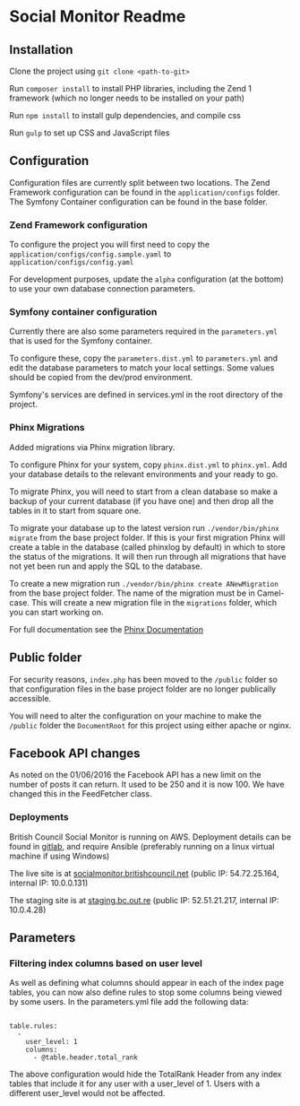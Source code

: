 # Social Monitor Readme

## Installation

Clone the project using `git clone <path-to-git>`

Run `composer install` to install PHP libraries, including the Zend 1 framework (which no longer needs to be installed on your path)

Run `npm install` to install gulp dependencies, and compile css

Run `gulp` to set up CSS and JavaScript files

## Configuration

Configuration files are currently split between two locations. The Zend Framework configuration can be found in the `application/configs` folder. The Symfony Container configuration can be found in the base folder.

### Zend Framework configuration

To configure the project you will first need to copy the `application/configs/config.sample.yaml` to `application/configs/config.yaml`

For development purposes, update the `alpha` configuration (at the bottom) to use your own database connection parameters.

### Symfony container configuration

Currently there are also some parameters required in the `parameters.yml` that is used for the Symfony container.

To configure these, copy the `parameters.dist.yml` to `parameters.yml` and edit the database parameters to match your local settings. Some values should be copied from the dev/prod environment.

Symfony's services are defined in services.yml in the root directory of the project.

### Phinx Migrations

Added migrations via Phinx migration library.

To configure Phinx for your system, copy `phinx.dist.yml` to `phinx.yml`. Add your database details to the relevant environments and your ready to go.

To migrate Phinx, you will need to start from a clean database so make a backup of your current database (if you have one) and then drop all the tables in it to start from square one.

To migrate your database up to the latest version run `./vendor/bin/phinx migrate` from the base project folder. If this is your first migration Phinx will create a table in the database (called phinxlog by default) in which to store the status of the migrations. It will then run through all migrations that have not yet been run and apply the SQL to the database.

To create a new migration run `./vendor/bin/phinx create ANewMigration` from the base project folder. The name of the migration must be in Camel-case. This will create a new migration file in the `migrations` folder, which you can start working on.

For full documentation see the [Phinx Documentation](http://docs.phinx.org/en/latest/)

## Public folder

For security reasons, `index.php` has been moved to the `/public` folder so that configuration files in the base project folder are no longer publically accessible.

You will need to alter the configuration on your machine to make the `/public` folder the `DocumentRoot` for this project using either apache or nginx.

## Facebook API changes

As noted on the 01/06/2016 the Facebook API has a new limit on the number of posts it can return. It used to be 250 and it is now 100. We have changed this in the FeedFetcher class.

### Deployments

British Council Social Monitor is running on AWS. Deployment details can be found in [gitlab](https://gitlab.outlandish.com/social-monitor/social-monitor-infrastructure),
and require Ansible (preferably running on a linux virtual machine if using Windows)

The live site is at [socialmonitor.britishcouncil.net](https://socialmonitor.britishcouncil.net) (public IP: 54.72.25.164, internal IP: 10.0.0.131)

The staging site is at [staging.bc.out.re](https://staging.bc.out.re) (public IP: 52.51.21.217, internal IP: 10.0.4.28)

## Parameters

### Filtering index columns based on user level

As well as defining what columns should appear in each of the index page tables, you can now also define rules to stop some columns being viewed by some users. In the parameters.yml file add the following data:
```

table.rules:
  -
    user_level: 1
    columns:
      - @table.header.total_rank

```

The above configuration would hide the TotalRank Header from any index tables that include it for any user with a user_level of 1. Users with a different user_level would not be affected.